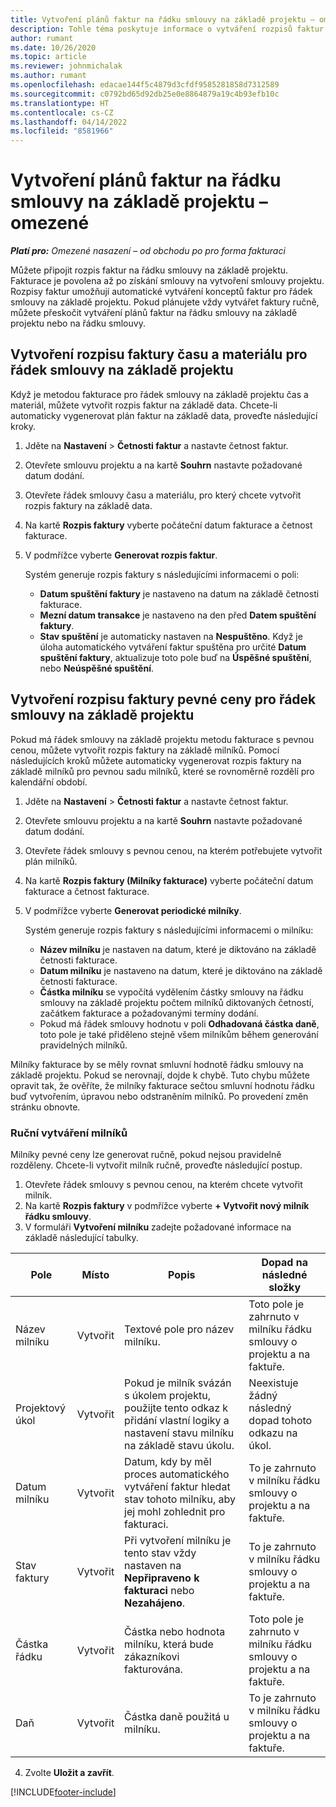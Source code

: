 ```yaml
---
title: Vytvoření plánů faktur na řádku smlouvy na základě projektu – omezené
description: Tohle téma poskytuje informace o vytváření rozpisů faktur a milníků.
author: rumant
ms.date: 10/26/2020
ms.topic: article
ms.reviewer: johnmichalak
ms.author: rumant
ms.openlocfilehash: edacae144f5c4879d3cfdf9585281858d7312589
ms.sourcegitcommit: c0792bd65d92db25e0e8864879a19c4b93efb10c
ms.translationtype: HT
ms.contentlocale: cs-CZ
ms.lasthandoff: 04/14/2022
ms.locfileid: "8581966"
---
```

# <a name="create-invoice-schedules-on-a-project-based-contract-line---lite"></a>Vytvoření plánů faktur na řádku smlouvy na základě projektu – omezené

_**Platí pro:** Omezené nasazení – od obchodu po pro forma fakturaci_

Můžete připojit rozpis faktur na řádku smlouvy na základě projektu. Fakturace je povolena až po získání smlouvy na vytvoření smlouvy projektu. Rozpisy faktur umožňují automatické vytváření konceptů faktur pro řádek smlouvy na základě projektu. Pokud plánujete vždy vytvářet faktury ručně, můžete přeskočit vytváření plánů faktur na řádku smlouvy na základě projektu nebo na řádku smlouvy.

## <a name="create-a-time-and-material-invoice-schedule-for-a-project-based-contract-line"></a>Vytvoření rozpisu faktury času a materiálu pro řádek smlouvy na základě projektu

Když je metodou fakturace pro řádek smlouvy na základě projektu čas a materiál, můžete vytvořit rozpis faktur na základě data. Chcete-li automaticky vygenerovat plán faktur na základě data, proveďte následující kroky.

1. Jděte na **Nastavení** > **Četnosti faktur** a nastavte četnost faktur.
2. Otevřete smlouvu projektu a na kartě **Souhrn** nastavte požadované datum dodání.
3. Otevřete řádek smlouvy času a materiálu, pro který chcete vytvořit rozpis faktury na základě data. 
4. Na kartě **Rozpis faktury** vyberte počáteční datum fakturace a četnost fakturace. 
5. V podmřížce vyberte **Generovat rozpis faktur**.

    Systém generuje rozpis faktury s následujícími informacemi o poli:

    - **Datum spuštění faktury** je nastaveno na datum na základě četnosti fakturace.
    - **Mezní datum transakce** je nastaveno na den před **Datem spuštění faktury**.
    - **Stav spuštění** je automaticky nastaven na **Nespuštěno**. Když je úloha automatického vytváření faktur spuštěna pro určité **Datum spuštění faktury**, aktualizuje toto pole buď na **Úspěšné spuštění**, nebo **Neúspěšné spuštění**.

## <a name="create-a-fixed-price-invoice-schedule-for-a-project-based-contract-line"></a>Vytvoření rozpisu faktury pevné ceny pro řádek smlouvy na základě projektu

Pokud má řádek smlouvy na základě projektu metodu fakturace s pevnou cenou, můžete vytvořit rozpis faktury na základě milníků. Pomocí následujících kroků můžete automaticky vygenerovat rozpis faktury na základě milníků pro pevnou sadu milníků, které se rovnoměrně rozdělí pro kalendářní období.

1. Jděte na **Nastavení** > **Četnosti faktur** a nastavte četnost faktur.
2. Otevřete smlouvu projektu a na kartě **Souhrn** nastavte požadované datum dodání.
3. Otevřete řádek smlouvy s pevnou cenou, na kterém potřebujete vytvořit plán milníků. 
4. Na kartě **Rozpis faktury (Milníky fakturace)** vyberte počáteční datum fakturace a četnost fakturace. 
5. V podmřížce vyberte **Generovat periodické milníky**.

    Systém generuje rozpis faktury s následujícími informacemi o milníku:

    - **Název milníku** je nastaven na datum, které je diktováno na základě četnosti fakturace.
    - **Datum milníku** je nastaveno na datum, které je diktováno na základě četnosti fakturace.
    - **Částka milníku** se vypočítá vydělením částky smlouvy na řádku smlouvy na základě projektu počtem milníků diktovaných četností, začátkem fakturace a požadovanými termíny dodání.
    - Pokud má řádek smlouvy hodnotu v poli **Odhadovaná částka daně**, toto pole je také přiděleno stejně všem milníkům během generování pravidelných milníků.

Milníky fakturace by se měly rovnat smluvní hodnotě řádku smlouvy na základě projektu. Pokud se nerovnají, dojde k chybě. Tuto chybu můžete opravit tak, že ověříte, že milníky fakturace sečtou smluvní hodnotu řádku buď vytvořením, úpravou nebo odstraněním milníků. Po provedení změn stránku obnovte.

### <a name="manually-create-milestones"></a>Ruční vytváření milníků

Milníky pevné ceny lze generovat ručně, pokud nejsou pravidelně rozděleny. Chcete-li vytvořit milník ručně, proveďte následující postup.

1. Otevřete řádek smlouvy s pevnou cenou, na kterém chcete vytvořit milník. 
2. Na kartě **Rozpis faktury** v podmřížce vyberte **+ Vytvořit nový milník řádku smlouvy**.
3. V formuláři **Vytvoření milníku** zadejte požadované informace na základě následující tabulky. 

| Pole | Místo | Popis | Dopad na následné složky |
| --- | --- | --- | --- |
| Název milníku | Vytvořit | Textové pole pro název milníku. | Toto pole je zahrnuto v milníku řádku smlouvy o projektu a na faktuře. |
| Projektový úkol | Vytvořit | Pokud je milník svázán s úkolem projektu, použijte tento odkaz k přidání vlastní logiky a nastavení stavu milníku na základě stavu úkolu. | Neexistuje žádný následný dopad tohoto odkazu na úkol. |
| Datum milníku | Vytvořit | Datum, kdy by měl proces automatického vytváření faktur hledat stav tohoto milníku, aby jej mohl zohlednit pro fakturaci. | To je zahrnuto v milníku řádku smlouvy o projektu a na faktuře. |
| Stav faktury | Vytvořit | Při vytvoření milníku je tento stav vždy nastaven na **Nepřipraveno k fakturaci** nebo **Nezahájeno**. | To je zahrnuto v milníku řádku smlouvy o projektu a na faktuře. |
| Částka řádku | Vytvořit | Částka nebo hodnota milníku, která bude zákazníkovi fakturována. | Toto pole je zahrnuto v milníku řádku smlouvy o projektu a na faktuře. |
| Daň | Vytvořit | Částka daně použitá u milníku. | To je zahrnuto v milníku řádku smlouvy o projektu a na faktuře. |

4. Zvolte **Uložit a zavřít**.


[!INCLUDE[footer-include](../../includes/footer-banner.md)]